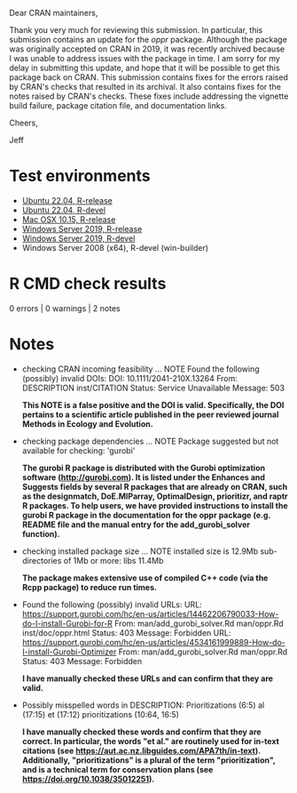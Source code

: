 Dear CRAN maintainers,

Thank you very much for reviewing this submission. In particular, this submission contains an update for the *oppr* package. Although the package was originally accepted on CRAN in 2019, it was recently archived because I was unable to address issues with the package in time. I am sorry for my delay in submitting this update, and hope that it will be possible to get this package back on CRAN. This submission contains fixes for the errors raised by CRAN's checks that resulted in its archival. It also contains fixes for the notes raised by CRAN's checks. These fixes include addressing the vignette build failure, package citation file, and documentation links.

Cheers,

Jeff

# Test environments

* [Ubuntu 22.04, R-release](https://github.com/prioritizr/oppr/actions?query=workflow%3AUbuntu)
* [Ubuntu 22.04, R-devel](https://github.com/prioritizr/oppr/actions?query=workflow%3AUbuntu)
* [Mac OSX 10.15, R-release](https://github.com/prioritizr/oppr/actions?query=workflow%3A%22Mac+OSX%22)
* [Windows Server 2019, R-release](https://github.com/prioritizr/oppr/actions?query=workflow%3AWindows)
* [Windows Server 2019, R-devel](https://github.com/prioritizr/oppr/actions?query=workflow%3AWindows)
* Windows Server 2008 (x64), R-devel (win-builder)

# R CMD check results

0 errors | 0 warnings | 2 notes

# Notes

* checking CRAN incoming feasibility ... NOTE
    Found the following (possibly) invalid DOIs:
    DOI: 10.1111/2041-210X.13264
      From: DESCRIPTION
            inst/CITATION
      Status: Service Unavailable
      Message: 503

    **This NOTE is a false positive and the DOI is valid. Specifically, the DOI pertains to a scientific article published in the peer reviewed journal Methods in Ecology and Evolution.**

* checking package dependencies ... NOTE
    Package suggested but not available for checking: 'gurobi'

    **The gurobi R package is distributed with the Gurobi optimization software (http://gurobi.com). It is listed under the Enhances and Suggests fields by several R packages that are already on CRAN, such as the designmatch, DoE.MIParray, OptimalDesign, prioritizr, and raptr R packages. To help users, we have provided instructions to install the gurobi R package in the documentation for the oppr package (e.g. README file and the manual entry for the add_gurobi_solver function).**

* checking installed package size ... NOTE
    installed size is 12.9Mb
    sub-directories of 1Mb or more:
      libs  11.4Mb

    **The package makes extensive use of compiled C++ code (via the Rcpp package) to reduce run times.**

* Found the following (possibly) invalid URLs:
    URL: https://support.gurobi.com/hc/en-us/articles/14462206790033-How-do-I-install-Gurobi-for-R
      From: man/add_gurobi_solver.Rd
            man/oppr.Rd
            inst/doc/oppr.html
      Status: 403
      Message: Forbidden
    URL: https://support.gurobi.com/hc/en-us/articles/4534161999889-How-do-I-install-Gurobi-Optimizer
      From: man/add_gurobi_solver.Rd
            man/oppr.Rd
      Status: 403
      Message: Forbidden

    **I have manually checked these URLs and can confirm that they are valid.**

* Possibly misspelled words in DESCRIPTION:
    Prioritizations (6:5)
    al (17:15)
    et (17:12)
    prioritizations (10:64, 16:5)

     **I have manually checked these words and confirm that they are correct. In particular, the words "et al." are routinely used for in-text citations (see https://aut.ac.nz.libguides.com/APA7th/in-text). Additionally, "prioritizations" is a plural of the term "prioritization", and is a technical term for conservation plans (see https://doi.org/10.1038/35012251).**

